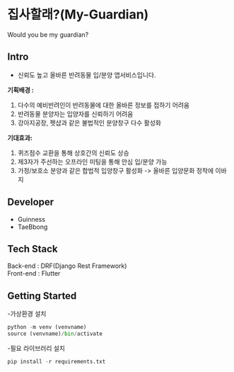 # 집사할래?(My-Guardian)
Would you be my guardian?

## Intro
 - 신뢰도 높고 올바른 반려동물 입/분양 앱서비스입니다.

**기획배경 :** 
1. 다수의 예비반려인이 반려동물에 대한 올바른 정보를 접하기 어려움
2. 반려동물 분양자는 입양자를 신뢰하기 어려움
3. 강아지공장, 펫샵과 같은 불법적인 분양창구 다수 활성화

**기대효과:**
1. 퀴즈점수 교환을 통해 상호간의 신뢰도 상승
2. 제3자가 주선하는 오프라인 미팅을 통해 안심 입/분양 가능
3. 가정/보호소 분양과 같은 합법적 입양창구 활성화 ->  올바른 입양문화 정착에 이바지

## Developer

- Guinness
- TaeBbong

## Tech Stack

Back-end : DRF(Django Rest Framework)<br>
Front-end : Flutter

## Getting Started
-가상환경 설치
```python
python -m venv (venvname)
source (venvname)/bin/activate
```
-필요 라이브러리 설치
```python
pip install -r requirements.txt
```

